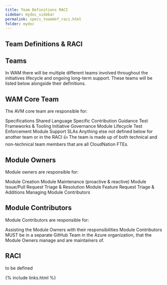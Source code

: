```yaml
---
title: Team Definitions RACI
sidebar: mydoc_sidebar
permalink: specs_teamdef_raci.html
folder: mydoc
---
```


## Team Definitions & RACI

## Teams

In WAM there will be multiple different teams involved throughout the initiatives lifecycle and ongoing long-term support. These teams will be listed below alongside their definitions.

## WAM Core Team

The AVM core team are responsible for:

Specifications
Shared
Language Specific
Contribution Guidance
Test Frameworks & Tooling
Initiative Governance
Module Lifecycle
Test Enforcement
Module Support SLAs
Anything else not defined below for another team or in the RACI 👍
The team is made up of both technical and non-technical team members that are all CloudNation FTEs.

## Module Owners
Module owners are responsible for:

Module Creation
Module Maintenance (proactive & reactive)
Module Issue/Pull Request Triage & Resolution
Module Feature Request Triage & Additions
Managing Module Contributors

## Module Contributors

Module Contributors are responsible for:

Assisting the Module Owners with their responsibilities
Module Contributors MUST be in a separate GitHub Team in the Azure organization, that the Module Owners manage and are maintainers of.

## RACI

to be defined

{% include links.html %}
